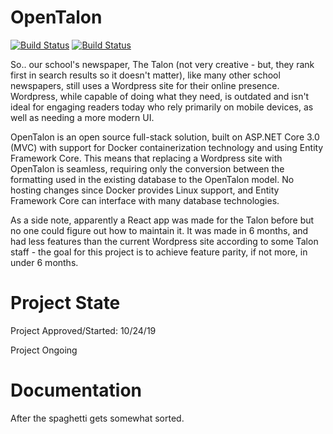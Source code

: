 # OpenTalon

[![Build Status](https://travis-ci.com/SDBagel/OpenTalon.svg?branch=master)](https://travis-ci.com/SDBagel/OpenTalon) [![Build Status](https://dev.azure.com/douchebagelthemagnaflorious/OpenTalon/_apis/build/status/OpenTalon?branchName=master)](https://dev.azure.com/douchebagelthemagnaflorious/OpenTalon/_build/latest?definitionId=1&branchName=master)

So.. our school's newspaper, The Talon (not very creative - but, they rank first in search results so it doesn't matter), like many other school newspapers, still uses a Wordpress site for their online presence. Wordpress, while capable of doing what they need, is outdated and isn't ideal for engaging readers today who rely primarily on mobile devices, as well as needing a more modern UI.

OpenTalon is an open source full-stack solution, built on ASP.NET Core 3.0 (MVC) with support for Docker containerization technology and using Entity Framework Core. This means that replacing a Wordpress site with OpenTalon is seamless, requiring only the conversion between the formatting used in the existing database to the OpenTalon model. No hosting changes since Docker provides Linux support, and Entity Framework Core can interface with many database technologies.

As a side note, apparently a React app was made for the Talon before but no one could figure out how to maintain it. It was made in 6 months, and had less features than the current Wordpress site according to some Talon staff - the goal for this project is to achieve feature parity, if not more, in under 6 months.

# Project State
Project Approved/Started: 10/24/19

Project Ongoing

# Documentation
After the spaghetti gets somewhat sorted.
